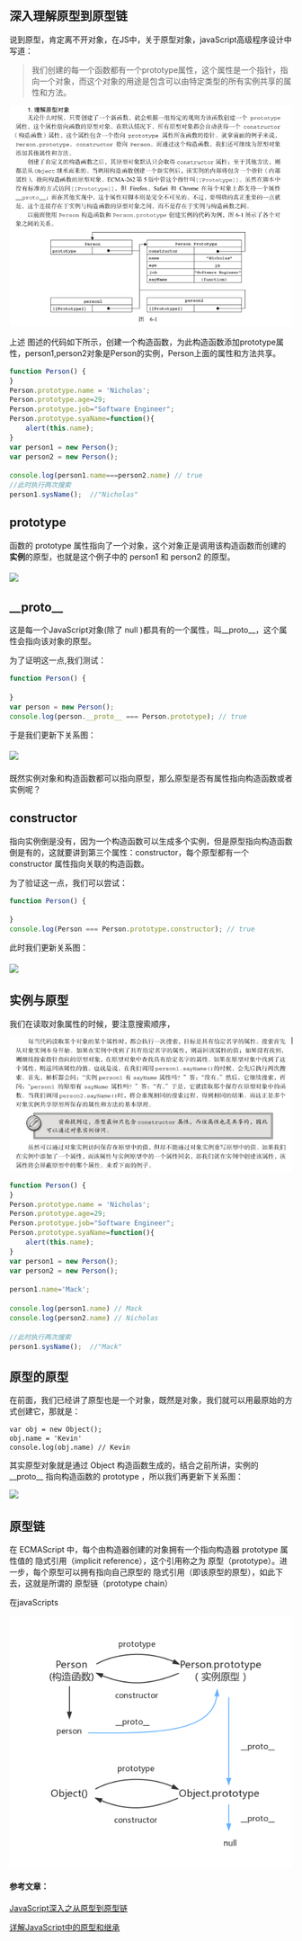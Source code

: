 ## 深入理解原型到原型链

说到原型，肯定离不开对象，在JS中，关于原型对象，javaScript高级程序设计中写道：

> 我们创建的每一个函数都有一个prototype属性，这个属性是一个指针，指向一个对象，而这个对象的用途是包含可以由特定类型的所有实例共享的属性和方法。

![](/assets/prototype.png)

上述 图述的代码如下所示，创建一个构造函数，为此构造函数添加prototype属性，person1,person2对象是Person的实例，Person上面的属性和方法共享。

```js
function Person() {
}
Person.prototype.name = 'Nicholas';
Person.prototype.age=29;
Person.prototype.job="Software Engineer";
Person.prototype.syaName=function(){
    alert(this.name);
}
var person1 = new Person();
var person2 = new Person();

console.log(person1.name===person2.name) // true
//此时执行两次搜索
person1.sysName();  //"Nicholas"
```

## prototype

函数的 prototype 属性指向了一个对象，这个对象正是调用该构造函数而创建的**实例**的原型，也就是这个例子中的 person1 和 person2 的原型。

#### ![](https://raw.githubusercontent.com/mqyqingfeng/Blog/master/Images/prototype1.png)

## \_\_proto\_\_

这是每一个JavaScript对象\(除了 null \)都具有的一个属性，叫\_\_proto\_\_，这个属性会指向该对象的原型。

为了证明这一点,我们测试：

```js
function Person() {

}
var person = new Person();
console.log(person.__proto__ === Person.prototype); // true
```

于是我们更新下关系图：

#### ![](https://raw.githubusercontent.com/mqyqingfeng/Blog/master/Images/prototype2.png)

既然实例对象和构造函数都可以指向原型，那么原型是否有属性指向构造函数或者实例呢？

## constructor

指向实例倒是没有，因为一个构造函数可以生成多个实例，但是原型指向构造函数倒是有的，这就要讲到第三个属性：constructor，每个原型都有一个 constructor 属性指向关联的构造函数。

为了验证这一点，我们可以尝试：

```js
function Person() {

}
console.log(Person === Person.prototype.constructor); // true
```

此时我们更新关系图：

#### ![](https://raw.githubusercontent.com/mqyqingfeng/Blog/master/Images/prototype3.png)

## 实例与原型

我们在读取对象属性的时候，要注意搜索顺序，

![](/assets/proto.png)

```js
function Person() {
}
Person.prototype.name = 'Nicholas';
Person.prototype.age=29;
Person.prototype.job="Software Engineer";
Person.prototype.syaName=function(){
    alert(this.name);
}
var person1 = new Person();
var person2 = new Person();

person1.name='Mack';

console.log(person1.name) // Mack
console.log(person2.name) // Nicholas

//此时执行两次搜索
person1.sysName();  //"Mack"
```

## 原型的原型

在前面，我们已经讲了原型也是一个对象，既然是对象，我们就可以用最原始的方式创建它，那就是：

```
var obj = new Object();
obj.name = 'Kevin'
console.log(obj.name) // Kevin
```

其实原型对象就是通过 Object 构造函数生成的，结合之前所讲，实例的 \_\_proto\_\_ 指向构造函数的 prototype ，所以我们再更新下关系图：

![](https://raw.githubusercontent.com/mqyqingfeng/Blog/master/Images/prototype4.png)

## 原型链

在 ECMAScript 中，每个由构造器创建的对象拥有一个指向构造器 prototype 属性值的 隐式引用（implicit reference），这个引用称之为 原型（prototype）。进一步，每个原型可以拥有指向自己原型的 隐式引用（即该原型的原型），如此下去，这就是所谓的 原型链（prototype chain）

在javaScripts

![](/assets/pro5.png)

#### 参考文章：

[JavaScript深入之从原型到原型链](https://github.com/mqyqingfeng/Blog/issues/2)

[详解JavaScript中的原型和继承](http://yanhaijing.com/javascript/2016/07/24/prototype-and-inheritance-of-js/)

